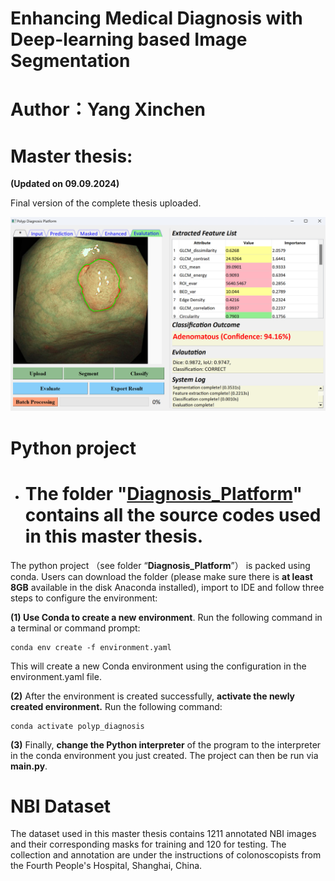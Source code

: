 # Enhancing Medical Diagnosis with Deep-learning based Image Segmentation

# Author：Yang Xinchen

# Master thesis:

**(Updated on 09.09.2024)**

Final version of the complete thesis uploaded.
               
![Software GUI](GUI.png)

# Python project

- # The folder "[Diagnosis_Platform]([https://git.mylab.th-luebeck.de/xinchen.yang/building-management-machine-vision/-/tree/main/detection_platform](https://github.com/Myosotis1111/Polyp-diagnosis-platform/tree/main/Diagnosis_Platform))" contains all the source codes used in this master thesis.

The python project （see folder “**Diagnosis_Platform**”） is packed using conda. Users can download the folder (please make sure there is **at least 8GB** available in the disk Anaconda installed), import to IDE and follow three steps to configure the environment:

**(1) Use Conda to create a new environment**. Run the following command in a terminal or command prompt:

    conda env create -f environment.yaml

This will create a new Conda environment using the configuration in the environment.yaml file.

**(2)** After the environment is created successfully, **activate the newly created environment.** Run the following command:

    conda activate polyp_diagnosis

**(3)** Finally, **change the Python interpreter** of the program to the interpreter in the conda environment you just created. The project can then be run via **main.py**.

# NBI Dataset

The dataset used in this master thesis contains 1211 annotated NBI images and their corresponding masks for training and 120 for testing. The collection and annotation are under the instructions of colonoscopists from the Fourth People's Hospital, Shanghai, China.
